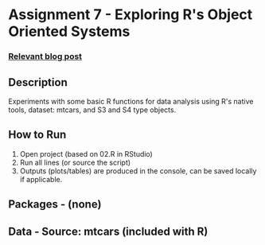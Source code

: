 # Assignment 7 - Exploring R's Object Oriented Systems

### [Relevant blog post](https://rlanguagejournal.blogspot.com/2025/10/module-7-exploring-r-object-oriented.html)

## Description
Experiments with some basic R functions for data analysis using R's native tools, dataset: mtcars, and S3 and S4 type objects.

## How to Run
1) Open project (based on 02.R in RStudio)
2) Run all lines (or source the script)
3) Outputs (plots/tables) are produced in the console, can be saved locally if applicable.

## Packages - (none)
## Data - Source: mtcars (included with R)
